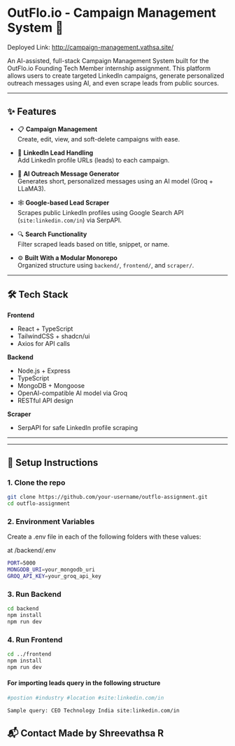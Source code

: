 # OutFlo.io - Campaign Management System 🚀

Deployed Link: http://campaign-management.vathsa.site/

An AI-assisted, full-stack Campaign Management System built for the OutFlo.io Founding Tech Member internship assignment. This platform allows users to create targeted LinkedIn campaigns, generate personalized outreach messages using AI, and even scrape leads from public sources.

---

## ✨ Features

- 📋 **Campaign Management**  
  Create, edit, view, and soft-delete campaigns with ease.

- 🔗 **LinkedIn Lead Handling**  
  Add LinkedIn profile URLs (leads) to each campaign.

- 🧠 **AI Outreach Message Generator**  
  Generates short, personalized messages using an AI model (Groq + LLaMA3).

- 🕸️ **Google-based Lead Scraper**  
  Scrapes public LinkedIn profiles using Google Search API (`site:linkedin.com/in`) via SerpAPI.

- 🔍 **Search Functionality**  
  Filter scraped leads based on title, snippet, or name.

- ⚙️ **Built With a Modular Monorepo**  
  Organized structure using `backend/`, `frontend/`, and `scraper/`.

---

## 🛠️ Tech Stack

**Frontend**  
- React + TypeScript  
- TailwindCSS + shadcn/ui  
- Axios for API calls  

**Backend**  
- Node.js + Express  
- TypeScript  
- MongoDB + Mongoose  
- OpenAI-compatible AI model via Groq  
- RESTful API design

**Scraper**  
- SerpAPI for safe LinkedIn profile scraping  
---


---

## 🔧 Setup Instructions

### 1. Clone the repo

```bash
git clone https://github.com/your-username/outflo-assignment.git
cd outflo-assignment
````

### 2. Environment Variables
Create a .env file in each of the following folders with these values:

at /backend/.env
```bash
PORT=5000
MONGODB_URI=your_mongodb_uri
GROQ_API_KEY=your_groq_api_key
```

### 3. Run Backend
```bash
cd backend
npm install
npm run dev
```

### 4. Run Frontend
```bash
cd ../frontend
npm install
npm run dev
```

#### For importing leads query in the following structure
```bash
#postion #industry #location #site:linkedin.com/in

Sample query: CEO Technology India site:linkedin.com/in
```

 📬 Contact
Made by Shreevathsa R
---
